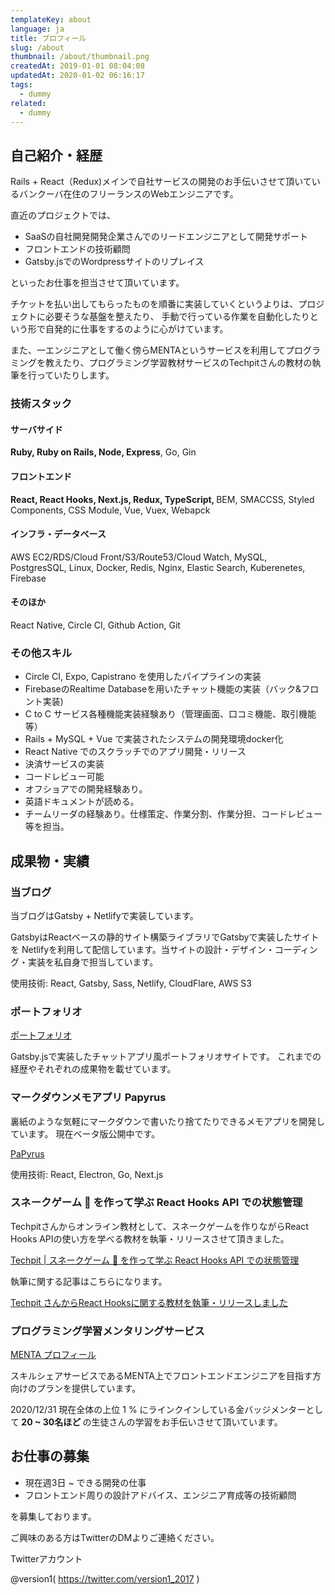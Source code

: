 ```yaml
---
templateKey: about
language: ja
title: プロフィール
slug: /about
thumbnail: /about/thumbnail.png
createdAt: 2019-01-01 08:04:08
updatedAt: 2020-01-02 06:16:17
tags:
  - dummy
related:
  - dummy
---
```



## 自己紹介・経歴

Rails + React（Redux)メインで自社サービスの開発のお手伝いさせて頂いているバンクーバ在住のフリーランスのWebエンジニアです。

直近のプロジェクトでは、

- SaaSの自社開発開発企業さんでのリードエンジニアとして開発サポート
- フロントエンドの技術顧問
- Gatsby.jsでのWordpressサイトのリプレイス

といったお仕事を担当させて頂いています。

チケットを払い出してもらったものを順番に実装していくというよりは、プロジェクトに必要そうな基盤を整えたり、
手動で行っている作業を自動化したりという形で自発的に仕事をするのように心がけています。

また、一エンジニアとして働く傍らMENTAというサービスを利用してプログラミングを教えたり、プログラミング学習教材サービスのTechpitさんの教材の執筆を行っていたりします。

### 技術スタック

#### サーバサイド

<strong>Ruby, Ruby on Rails, Node, Express</strong>, Go, Gin


#### フロントエンド

<strong>React, React Hooks, Next.js, Redux, TypeScript, </strong> BEM, SMACCSS, Styled Components, CSS Module, Vue, Vuex, Webapck

#### インフラ・データベース

AWS EC2/RDS/Cloud Front/S3/Route53/Cloud Watch, MySQL, PostgresSQL, Linux, Docker, Redis, Nginx, Elastic Search, Kuberenetes, Firebase

#### そのほか

React Native, Circle CI, Github Action, Git


### その他スキル

* Circle CI, Expo, Capistrano を使用したパイプラインの実装
* FirebaseのRealtime Databaseを用いたチャット機能の実装（バック&フロント実装)
* C to C サービス各種機能実装経験あり（管理画面、口コミ機能、取引機能等）
* Rails + MySQL + Vue で実装されたシステムの開発環境docker化
* React Native でのスクラッチでのアプリ開発・リリース
* 決済サービスの実装
* コードレビュー可能
* オフショアでの開発経験あり。
* 英語ドキュメントが読める。
* チームリーダの経験あり。仕様策定、作業分割、作業分担、コードレビュー等を担当。

## 成果物・実績


### 当ブログ

当ブログはGatsby + Netlifyで実装しています。

GatsbyはReactベースの静的サイト構築ライブラリでGatsbyで実装したサイトを
Netlifyを利用して配信しています。当サイトの設計・デザイン・コーディング・実装を私自身で担当しています。

使用技術: React, Gatsby, Sass, Netlify, CloudFlare, AWS S3

### ポートフォリオ

<a href="https://portfolio.ver-1-0.net/">ポートフォリオ</a>

Gatsby.jsで実装したチャットアプリ風ポートフォリオサイトです。
これまでの経歴やそれぞれの成果物を載せています。


### マークダウンメモアプリ Papyrus

裏紙のような気軽にマークダウンで書いたり捨てたりできるメモアプリを開発しています。
現在ベータ版公開中です。

<a href="https://papyrus-app.org/">PaPyrus</a>

使用技術: React, Electron, Go, Next.js

### スネークゲーム 🐍 を作って学ぶ React Hooks API での状態管理

Techpitさんからオンライン教材として、スネークゲームを作りながらReact Hooks APIの使い方を学べる教材を執筆・リリースさせて頂きました。

<a href="https://www.techpit.jp/courses/127">Techpit | スネークゲーム 🐍 を作って学ぶ React Hooks API での状態管理</a>


執筆に関する記事はこちらになります。

<a href="/2020/11/14/publish-snake-game-material">Techpit さんからReact Hooksに関する教材を執筆・リリースしました</a>

### プログラミング学習メンタリングサービス

<a href="https://menta.work/user/13371">MENTA プロフィール</a>

スキルシェアサービスであるMENTA上でフロントエンドエンジニアを目指す方向けのプランを提供しています。

2020/12/31 現在全体の上位 1 % にラインクインしている金バッジメンターとして<strong> 20 ~ 30名ほど </strong> の生徒さんの学習をお手伝いさせて頂いています。


## お仕事の募集

- 現在週3日 ~ できる開発の仕事
- フロントエンド周りの設計アドバイス、エンジニア育成等の技術顧問

を募集しております。

ご興味のある方はTwitterのDMよりご連絡ください。

Twitterアカウント

@version1( https://twitter.com/version1_2017 )
